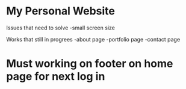 # My Personal Website

Issues that need to solve
    -small screen size

Works that still in progrees
    -about page
    -portfolio page
    -contact page

# Must working on footer on home page for next log in

